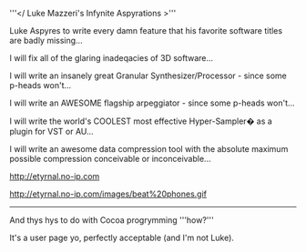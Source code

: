 '''</ Luke Mazzeri's Infynite Aspyrations  \>'''

Luke Aspyres to write every damn feature that his favorite software titles are badly missing...

I will fix all of the glaring inadeqacies of 3D software...

I will write an insanely great Granular Synthesizer/Processor - since some p-heads won't...

I will write an AWESOME flagship arpeggiator - since some p-heads won't...

I will write the world's COOLEST most effective Hyper-Sampler� as a plugin for VST or AU...

I will write an awesome data compression tool with the absolute maximum possible compression conceivable or inconceivable...


http://etyrnal.no-ip.com

http://etyrnal.no-ip.com/images/beat%20phones.gif

----

And thys hys to do with Cocoa progrymming '''how?'''

It's a user page yo, perfectly acceptable (and I'm not Luke).
